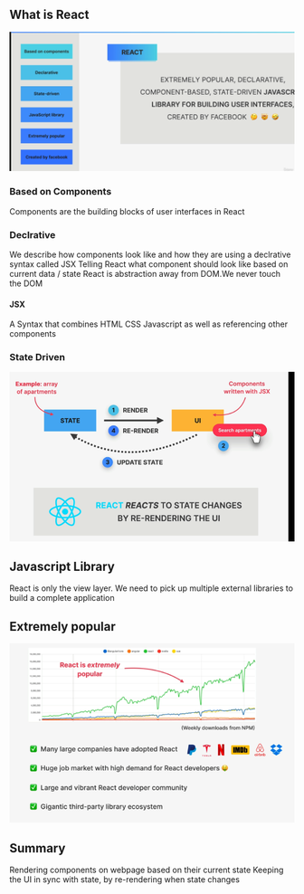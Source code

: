 ## What is React
![image info](../images/01_React.png)

### Based on Components
Components are the building blocks of user interfaces in React

### Declrative
We describe how components look like and how they are using a declrative syntax called JSX
Telling React what component should look like based on current data / state
React is abstraction away from DOM.We never touch the DOM

#### JSX 
A Syntax that combines HTML CSS Javascript as well as referencing  other components

### State Driven
![image info](../images/02_React.png)

## Javascript Library
React is only the view layer. We need to pick up multiple external libraries to build a complete application

## Extremely popular
![image info](../images/03_react.png)

## Summary
Rendering components on webpage based on their current state
Keeping the UI in sync with state, by re-rendering when state changes

